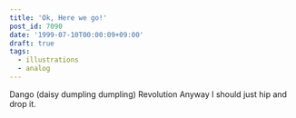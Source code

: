 ```yaml
---
title: 'Ok, Here we go!'
post_id: 7090
date: '1999-07-10T00:00:09+09:00'
draft: true
tags:
  - illustrations
  - analog
---
```


Dango (daisy dumpling dumpling) Revolution Anyway I should just hip and drop it.
